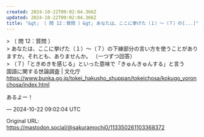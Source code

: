 ```yaml
---
created: 2024-10-22T09:02:04.366Z
updated: 2024-10-22T09:02:04.366Z
title: "&gt; 〔 問 12：質問 〕&gt; あなたは、ここに挙げた（１）～（７）の[...]"
---
```


<p>&gt; 〔 問 12：質問 〕<br />&gt; あなたは、ここに挙げた（１）～（７）の下線部分の言い方を使うことがありますか。それとも、ありませんか。 （一つずつ回答）<br />&gt; （７）「ときめきを感じる」といった意味で「きゅんきゅんする」と言う<br />国語に関する世論調査 | 文化庁<br /><a href="https://www.bunka.go.jp/tokei_hakusho_shuppan/tokeichosa/kokugo_yoronchosa/index.html" target="_blank" rel="nofollow noopener" translate="no"><span class="invisible">https://www.</span><span class="ellipsis">bunka.go.jp/tokei_hakusho_shup</span><span class="invisible">pan/tokeichosa/kokugo_yoronchosa/index.html</span></a></p><p>あるよー！</p>

&mdash; 2024-10-22 09:02:04 UTC

Original URL: https://mastodon.social/@sakuramochi0/113350261103368372
